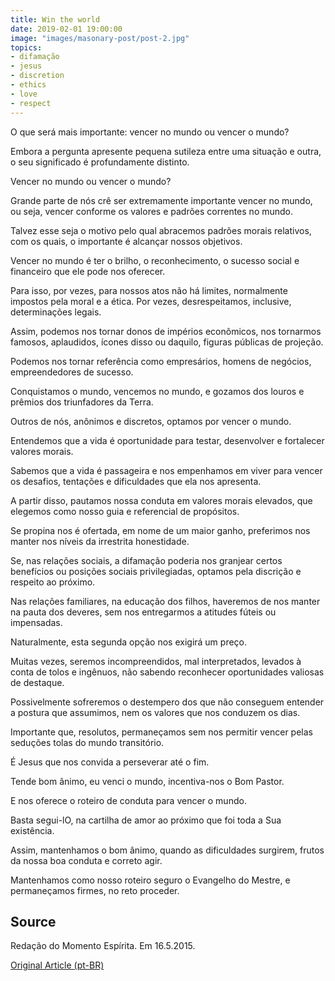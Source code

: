 ```yaml
---
title: Win the world
date: 2019-02-01 19:00:00
image: "images/masonary-post/post-2.jpg"
topics: 
- difamação
- jesus
- discretion
- ethics
- love
- respect
---
```



O que será mais importante: vencer no mundo ou vencer o mundo?

Embora a pergunta apresente pequena sutileza entre uma situação e outra, o seu
significado é profundamente distinto.

Vencer no mundo ou vencer o mundo?

Grande parte de nós crê ser extremamente importante vencer no mundo, ou seja,
vencer conforme os valores e padrões correntes no mundo.

Talvez esse seja o motivo pelo qual abracemos padrões morais relativos, com os
quais, o importante é alcançar nossos objetivos.

Vencer no mundo é ter o brilho, o reconhecimento, o sucesso social e financeiro
que ele pode nos oferecer.

Para isso, por vezes, para nossos atos não há limites, normalmente impostos
pela moral e a ética. Por vezes, desrespeitamos, inclusive, determinações
legais.

Assim, podemos nos tornar donos de impérios econômicos, nos tornarmos famosos,
aplaudidos, ícones disso ou daquilo, figuras públicas de projeção.

Podemos nos tornar referência como empresários, homens de negócios,
empreendedores de sucesso.

Conquistamos o mundo, vencemos no mundo, e gozamos dos louros e prêmios dos
triunfadores da Terra.

Outros de nós, anônimos e discretos, optamos por vencer o mundo.

Entendemos que a vida é oportunidade para testar, desenvolver e fortalecer
valores morais.

Sabemos que a vida é passageira e nos empenhamos em viver para vencer os
desafios, tentações e dificuldades que ela nos apresenta.

A partir disso, pautamos nossa conduta em valores morais elevados, que elegemos
como nosso guia e referencial de propósitos.

Se propina nos é ofertada, em nome de um maior ganho, preferimos nos manter nos
níveis da irrestrita honestidade.

Se, nas relações sociais, a difamação poderia nos granjear certos benefícios ou
posições sociais privilegiadas, optamos pela discrição e respeito ao próximo.

Nas relações familiares, na educação dos filhos, haveremos de nos manter na
pauta dos deveres, sem nos entregarmos a atitudes fúteis ou impensadas.

Naturalmente, esta segunda opção nos exigirá um preço.

Muitas vezes, seremos incompreendidos, mal interpretados, levados à conta de
tolos e ingênuos, não sabendo reconhecer oportunidades valiosas de destaque.

Possivelmente sofreremos o destempero dos que não conseguem entender a postura
que assumimos, nem os valores que nos conduzem os dias.

Importante que, resolutos, permaneçamos sem nos permitir vencer pelas seduções
tolas do mundo transitório.

É Jesus que nos convida a perseverar até o fim.

Tende bom ânimo, eu venci o mundo, incentiva-nos o Bom Pastor.

E nos oferece o roteiro de conduta para vencer o mundo.

Basta segui-lO, na cartilha de amor ao próximo que foi toda a Sua existência.

Assim, mantenhamos o bom ânimo, quando as dificuldades surgirem, frutos da
nossa boa conduta e correto agir.

Mantenhamos como nosso roteiro seguro o Evangelho do Mestre, e permaneçamos
firmes, no reto proceder.

## Source
Redação do Momento Espírita.
Em 16.5.2015.

[Original Article (pt-BR)](http://www.momento.com.br/pt/ler_texto.php?id=4468)
